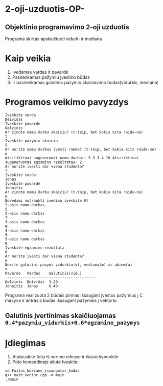 # 2-oji-uzduotis-OP-
Objektinio programavimo 2-oji uzduotis
------------------------------------------------
Programa skirtas apskaičiuoti vidurki ir mediana

# Kaip veikia

  1. Ivedamas vardas ir pavardė
  2. Pasirenkamas pažymiu įvedimo būdas
  3. Ir pasirenkamas galutinio pazymio skaiciavimo budas(vidurkis, mediana)

# Programos veikimo pavyzdys

```shell
Iveskite varda
Deividas
Iveskite pavarde
Gelzinis
Ar zinote namu darbu skaiciu? (t-taip, bet kokia kita raide-ne)
t
Iveskite pazymiu skaiciu
5
Ar norite namu darbus ivesti ranka? (t-taip, bet kokia kita raide-ne)
n
Atsitiktinai sugeneruoti namu darbai: 5 3 3 4 10 Atsitiktinai sugeneruotas egzamino rezultatas: 2
Ar norite ivesti dar viena studenta?
t
Iveskite varda
Jonas
Iveskite pavarde
Jonaitis
Ar zinote namu darbu skaiciu? (t-taip, bet kokia kita raide-ne)
n
Noredami nutraukti ivedima iveskite 0!
1-asis namu darbas
5
2-asis namu darbas
7
3-asis namu darbas
9
4-asis namu darbas
9
5-asis namu darbas
0
Iveskite egzamino rezultata
6
Ar norite ivesti dar viena studenta?
n
Norite galutini pazymi vidurkiu(v), mediana(m) ar abiem(a)
v
Pavarde   Vardas    Galutinis(vid.)
------------------------------------------
Gelzinis  Deividas  3.20
Jonaitis  Jonas     6.40
```
Programa realizuota 2 būdais pirmas išsaugant įvestus pažymius į C masyva ir antrasis budas išsaugant pažymius į vektoriu.

## Galutinis įvertinimas skaičiuojamas `0.4*pazymiu_vidurkis+0.6*egzamino_pazymys`

# Įdiegimas
 1. Atsisiuskite faila iš norimo release ir išsiarchyvuokite
 1. Poto komandineje eilute Iveskite:
```shell
cd Failas_kuriame_issaugotas_kodas
g++ main_vector.cpp -o main
./main
```
